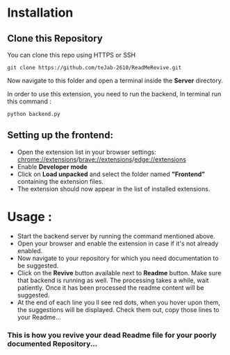 

# Installation

## Clone this Repository

You can clone this repo using HTTPS or SSH

    git clone https://github.com/teJab-2610/ReadMeRevive.git

Now navigate to this folder and open a terminal inside the **Server** directory.

In order to use this extension, you need to run the backend,
In terminal run this command :

    python backend.py

## Setting up the frontend:

- Open the extension list in your browser settings: [chrome://extensions](chrome://extensions)/[brave://extensions](brave://extensions)/[edge://extensions](edge://extensions)
- Enable **Developer mode**
- Click on **Load unpacked** and select the folder named **"Frontend"** containing the extension files.
- The extension should now appear in the list of installed extensions.


# Usage :
- Start the backend server by running the command mentioned above.
- Open your browser and enable the extension in case if it's not already enabled.
- Now navigate to your repository for which you need documentation to be suggested. 
- Click on the **Revive** button available next to **Readme** button. Make sure that backend is running as well. The processing takes a while, wait patiently. Once it has been processed the readme content will be suggested.
- At the end of each line you ll see red dots, when you hover upon them, the suggestions will be displayed. Check them out, copy those lines to your Readme...

### This is how you revive your dead Readme file for your poorly documented Repository...
